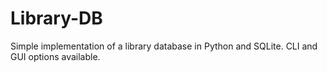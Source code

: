 # Library-DB
Simple implementation of a library database in Python and SQLite. CLI and GUI options available. 
